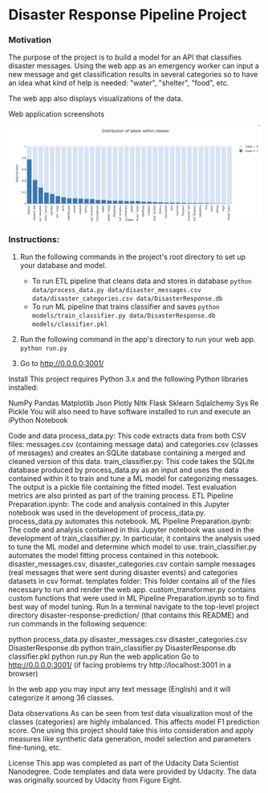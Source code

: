 # Disaster Response Pipeline Project

### Motivation
The purpose of the project is to build a model for an API that classifies disaster messages. Using the web app as an emergency worker can input a new message and get classification results in several categories so to have an idea what kind of help is needed: "water", "shelter", "food", etc.

The web app also displays visualizations of the data.

Web application screenshots

![class_distribution](https://github.com/ankitkohli88/disaster-response-prediction/blob/master/screenshots/class_distribution.png?raw=true)



### Instructions:
1. Run the following commands in the project's root directory to set up your database and model.

    - To run ETL pipeline that cleans data and stores in database
        `python data/process_data.py data/disaster_messages.csv data/disaster_categories.csv data/DisasterResponse.db`
    - To run ML pipeline that trains classifier and saves
        `python models/train_classifier.py data/DisasterResponse.db models/classifier.pkl`

2. Run the following command in the app's directory to run your web app.
    `python run.py`

3. Go to http://0.0.0.0:3001/


Install
This project requires Python 3.x and the following Python libraries installed:

NumPy
Pandas
Matplotlib
Json
Plotly
Nltk
Flask
Sklearn
Sqlalchemy
Sys
Re
Pickle
You will also need to have software installed to run and execute an iPython Notebook

Code and data
process_data.py: This code extracts data from both CSV files: messages.csv (containing message data) and categories.csv (classes of messages) and creates an SQLite database containing a merged and cleaned version of this data.
train_classifier.py: This code takes the SQLite database produced by process_data.py as an input and uses the data contained within it to train and tune a ML model for categorizing messages. The output is a pickle file containing the fitted model. Test evaluation metrics are also printed as part of the training process.
ETL Pipeline Preparation.ipynb: The code and analysis contained in this Jupyter notebook was used in the development of process_data.py. process_data.py automates this notebook.
ML Pipeline Preparation.ipynb: The code and analysis contained in this Jupyter notebook was used in the development of train_classifier.py. In particular, it contains the analysis used to tune the ML model and determine which model to use. train_classifier.py automates the model fitting process contained in this notebook.
disaster_messages.csv, disaster_categories.csv contain sample messages (real messages that were sent during disaster events) and categories datasets in csv format.
templates folder: This folder contains all of the files necessary to run and render the web app.
custom_transformer.py contains custom functions that were used in ML Pipeline Preparation.ipynb so to find best way of model tuning.
Run
In a terminal navigate to the top-level project directory disaster-response-prediction/ (that contains this README) and run commands in the following sequence:

python process_data.py disaster_messages.csv disaster_categories.csv DisasterResponse.db
python train_classifier.py DisasterResponse.db classifier.pkl
python run.py
Run the web application Go to http://0.0.0.0:3001/ (if facing problems try http://localhost:3001 in a browser)

In the web app you may input any text message (English) and it will categorize it among 36 classes.

Data observations
As can be seen from test data visualization most of the classes (categories) are highly imbalanced. This affects model F1 prediction score. One using this project should take this into consideration and apply measures like synthetic data generation, model selection and parameters fine-tuning, etc.

License
This app was completed as part of the Udacity Data Scientist Nanodegree. Code templates and data were provided by Udacity. The data was originally sourced by Udacity from Figure Eight.
